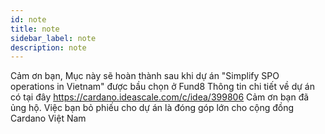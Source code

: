 ```yaml
---
id: note
title: note
sidebar_label: note
description: note
--- 
```

Cảm ơn bạn, Mục này sẽ hoàn thành sau khi dự án "Simplify SPO operations in Vietnam" được bầu chọn ở Fund8
Thông tin chi tiết về dự án có tại đây https://cardano.ideascale.com/c/idea/399806
Cảm ơn bạn đã ủng hộ. Việc bạn bỏ phiếu cho dự án là đóng góp lớn cho cộng đồng Cardano Việt Nam
